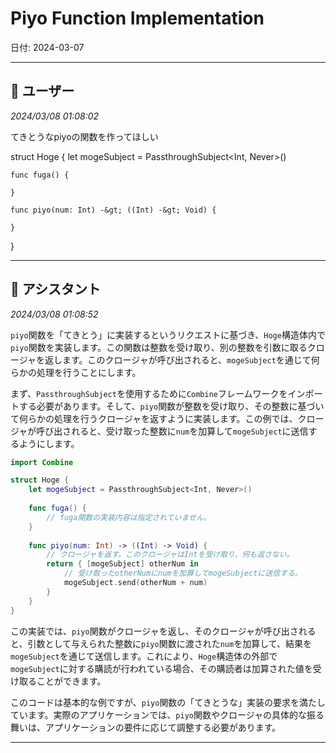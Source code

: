 # Piyo Function Implementation

日付: 2024-03-07

---

## 👤 ユーザー
*2024/03/08 01:08:02*

てきとうなpiyoの関数を作ってほしい

struct Hoge {
    let mogeSubject = PassthroughSubject&lt;Int, Never&gt;()
    
    func fuga() {
        
    }
    
    func piyo(num: Int) -&gt; ((Int) -&gt; Void) {
        
    }
}

---

## 🤖 アシスタント
*2024/03/08 01:08:52*

`piyo`関数を「てきとう」に実装するというリクエストに基づき、`Hoge`構造体内で`piyo`関数を実装します。この関数は整数を受け取り、別の整数を引数に取るクロージャを返します。このクロージャが呼び出されると、`mogeSubject`を通じて何らかの処理を行うことにします。

まず、`PassthroughSubject`を使用するために`Combine`フレームワークをインポートする必要があります。そして、`piyo`関数が整数を受け取り、その整数に基づいて何らかの処理を行うクロージャを返すように実装します。この例では、クロージャが呼び出されると、受け取った整数に`num`を加算して`mogeSubject`に送信するようにします。

```swift
import Combine

struct Hoge {
    let mogeSubject = PassthroughSubject<Int, Never>()
    
    func fuga() {
        // fuga関数の実装内容は指定されていません。
    }
    
    func piyo(num: Int) -> ((Int) -> Void) {
        // クロージャを返す。このクロージャはIntを受け取り、何も返さない。
        return { [mogeSubject] otherNum in
            // 受け取ったotherNumにnumを加算してmogeSubjectに送信する。
            mogeSubject.send(otherNum + num)
        }
    }
}
```

この実装では、`piyo`関数がクロージャを返し、そのクロージャが呼び出されると、引数として与えられた整数に`piyo`関数に渡された`num`を加算して、結果を`mogeSubject`を通じて送信します。これにより、`Hoge`構造体の外部で`mogeSubject`に対する購読が行われている場合、その購読者は加算された値を受け取ることができます。

このコードは基本的な例ですが、`piyo`関数の「てきとうな」実装の要求を満たしています。実際のアプリケーションでは、`piyo`関数やクロージャの具体的な振る舞いは、アプリケーションの要件に応じて調整する必要があります。

---
